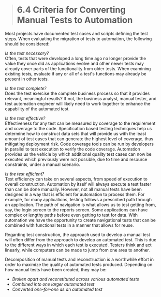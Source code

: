 > # **6.4** Criteria for Converting Manual Tests to Automation

Most projects have documented test cases and scripts defining the test steps. When evaluating the migration of tests to automation, the following should be 
considered:

*Is the test necessary?*<br/>
Often, tests that were developed a long time ago no longer provide the value they once did as applications evolve and other newer tests may already cover parts of the 
functionality from older tests. When examining existing tests, evaluate if any or all of a test's functions may already be present in other tests.

*Is the test complete?*<br/>
Does the test exercise the complete business process so that it provides relevant, meaningful results? If not, the business analyst, manual tester, and test automation 
engineer will likely need to work together to enhance the capability of the automated test.

*Is the test effective?*<br/>
Effectiveness for any test can be measured by coverage to the requirement and coverage to the code. Specification based testing techniques help us determine how 
to construct data sets that will provide us with the least amount of test cases that can generate the highest level of coverage, thus mitigating deployment risk. 
Code coverage tools can be run by developers in parallel to test execution to verify the code coverage. Automation provides us the vehicle by which additional quality 
test cases can now be executed which previously were not possible, due to time and resource constraints, under a manual scenario.

*Is the test efficient?*<br/>
Test efficiency can take on several aspects, from speed of execution to overall construction. Automation by itself will always execute a test faster than can be 
done manually. However, not all manual tests have been designed in a way that is efficient for automation to process them. For example, for many applications, 
testing follows a prescribed path through an application. The path of navigation is what allows us to test getting from, say, the login screen to the reports screen. 
Some applications can have complex or lengthy paths before even getting to test for data. With automation we have the opportunity to create navigational tests that 
can be combined with functional tests in a manner that allows for reuse.

Regarding test construction, the approach used to develop a manual test will often differ from the approach to develop an automated test. This is due to the different 
ways in which each test is executed. Testers think and act linearly, while computers can be made to jump from one area to another. 

Decomposition of manual tests and reconstruction is a worthwhile effort in order to maximize the quality of automated tests produced. Depending on how manual tests 
have been created, they may be:

-	*Broken apart and reconstituted across various automated tests*
-	*Combined into one larger automated test*
-	*Converted one-for-one as an automated test*